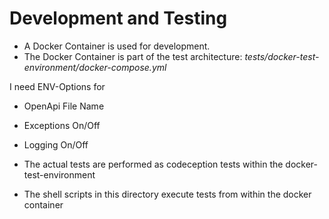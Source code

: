 # Development and Testing
* A Docker Container is used for development.
* The Docker Container is part of the test architecture: _tests/docker-test-environment/docker-compose.yml_

I need ENV-Options for
* OpenApi File Name
* Exceptions On/Off
* Logging On/Off

* The actual tests are performed as codeception tests within the docker-test-environment
* The shell scripts in this directory execute tests from within the docker container